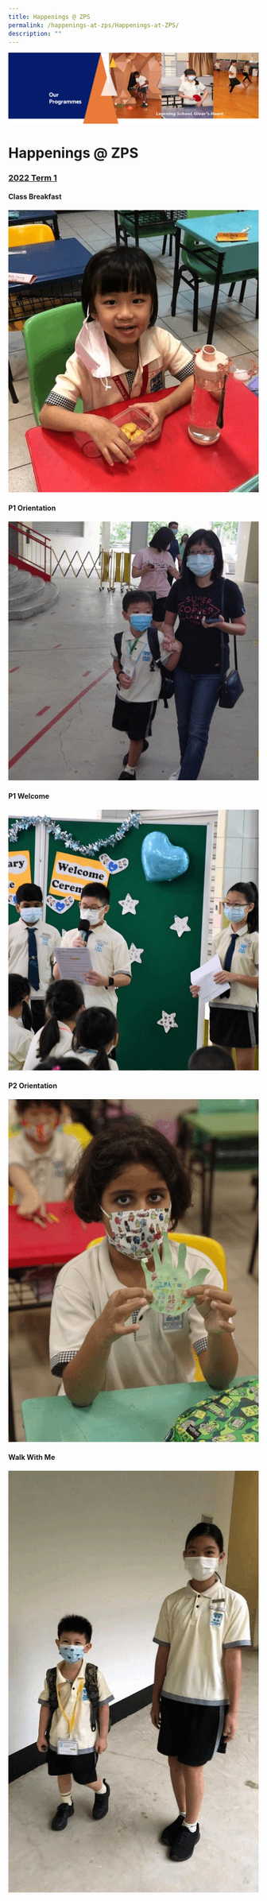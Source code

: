 ```yaml
---
title: Happenings @ ZPS
permalink: /happenings-at-zps/Happenings-at-ZPS/
description: ""
---
```

![](/images/OurProgrammes.png)

Happenings @ ZPS
================

  

### [2022 Term 1](/happenings-at-zps/2022-Term-1/)

#### **Class Breakfast**

![](/images/Class%20Breakfast.gif)


#### **P1 Orientation**

![](/images/P1%20Orientation.gif)

#### **P1 Welcome**

![](/images/P1%20Welcome.gif)

#### **P2 Orientation**

![](/images/P2%20Orientation.gif)

#### **Walk With Me**

![](/images/Walk%20With%20Me.gif)